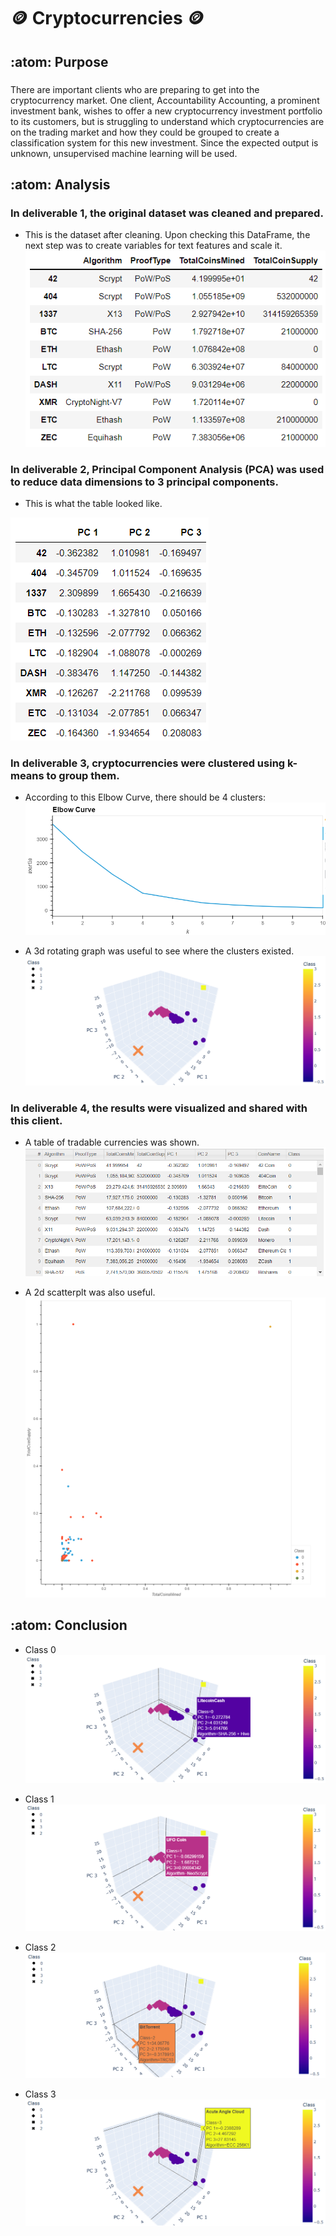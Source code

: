 # :coin: Cryptocurrencies :coin:

## :atom:  Purpose
###
There are important clients who are preparing to get into the cryptocurrency market.  One client, Accountability Accounting, a prominent investment bank, wishes to offer a new cryptocurrency investment portfolio to its customers, but is struggling to understand which cryptocurrencies are on the trading market and how they could be grouped to create a classification system for this new investment.  Since the expected output is unknown, unsupervised machine learning will be used.

## :atom:  Analysis
### In deliverable 1, the original dataset was cleaned and prepared.  
- This is the dataset after cleaning. Upon checking this DataFrame, the next step was to create variables for text features and scale it. 
![Deliverable1](https://github.com/Super-Manda/Cryptocurrencies/blob/main/images/deliverable1_crypto_df.png)


### In deliverable 2, Principal Component Analysis (PCA) was used to reduce data dimensions to 3 principal components.
- This is what the table looked like.

![Deliverable2](https://github.com/Super-Manda/Cryptocurrencies/blob/main/images/deliverable2_table.png)

### In deliverable 3, cryptocurrencies were clustered using k-means to group them.
- According to this Elbow Curve, there should be 4 clusters:
![Deliverable3a](https://github.com/Super-Manda/Cryptocurrencies/blob/main/images/deliverable3_elbow_curve.png)

- A 3d rotating graph was useful to see where the clusters existed.
![Deliverable3_3d](https://github.com/Super-Manda/Cryptocurrencies/blob/main/images/3d_graph.png) 


### In deliverable 4, the results were visualized and shared with this client.
- A table of tradable currencies was shown.
![Deliverable4_table](https://github.com/Super-Manda/Cryptocurrencies/blob/main/images/deliverable4_table_tradable_cryptos.png)

- A 2d scatterplt was also useful.
![Deliverable4_plot](https://github.com/Super-Manda/Cryptocurrencies/blob/main/images/deliverable4_2d_scatterplot.png) 


## :atom:  Conclusion

- Class 0
![class0](https://github.com/Super-Manda/Cryptocurrencies/blob/main/images/3d_graph_on_click_class0.png)


- Class 1
![class1](https://github.com/Super-Manda/Cryptocurrencies/blob/main/images/3d_graph_on_click_class1.png)


- Class 2
![class2](https://github.com/Super-Manda/Cryptocurrencies/blob/main/images/3d_graph_on_click_class2.png) 


- Class 3
![class3](https://github.com/Super-Manda/Cryptocurrencies/blob/main/images/3d_graph_on_click_class3.png)
